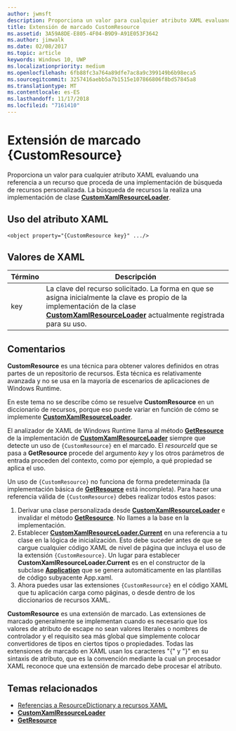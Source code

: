 ```yaml
---
author: jwmsft
description: Proporciona un valor para cualquier atributo XAML evaluando una referencia a un recurso que proceda de una implementación de búsqueda de recursos personalizada. La búsqueda de recursos la realiza una implementación de clase CustomXamlResourceLoader.
title: Extensión de marcado CustomResource
ms.assetid: 3A59A8DE-E805-4F04-B9D9-A91E053F3642
ms.author: jimwalk
ms.date: 02/08/2017
ms.topic: article
keywords: Windows 10, UWP
ms.localizationpriority: medium
ms.openlocfilehash: 6fb88fc3a764a89dfe7ac8a9c399149b6b98eca5
ms.sourcegitcommit: 3257416aebb5a7b1515e107866806f8bd57845a8
ms.translationtype: MT
ms.contentlocale: es-ES
ms.lasthandoff: 11/17/2018
ms.locfileid: "7161410"
---
```

# <a name="customresource-markup-extension"></a>Extensión de marcado {CustomResource}


Proporciona un valor para cualquier atributo XAML evaluando una referencia a un recurso que proceda de una implementación de búsqueda de recursos personalizada. La búsqueda de recursos la realiza una implementación de clase [**CustomXamlResourceLoader**](https://msdn.microsoft.com/library/windows/apps/br243327).

## <a name="xaml-attribute-usage"></a>Uso del atributo XAML

``` syntax
<object property="{CustomResource key}" .../>
```

## <a name="xaml-values"></a>Valores de XAML

| Término | Descripción |
|------|-------------|
| key | La clave del recurso solicitado. La forma en que se asigna inicialmente la clave es propio de la implementación de la clase [**CustomXamlResourceLoader**](https://msdn.microsoft.com/library/windows/apps/br243327) actualmente registrada para su uso. |

## <a name="remarks"></a>Comentarios

**CustomResource** es una técnica para obtener valores definidos en otras partes de un repositorio de recursos. Esta técnica es relativamente avanzada y no se usa en la mayoría de escenarios de aplicaciones de Windows Runtime.

En este tema no se describe cómo se resuelve **CustomResource** en un diccionario de recursos, porque eso puede variar en función de cómo se implemente [**CustomXamlResourceLoader**](https://msdn.microsoft.com/library/windows/apps/br243327).

El analizador de XAML de Windows Runtime llama al método [**GetResource**](https://msdn.microsoft.com/library/windows/apps/br243340) de la implementación de [**CustomXamlResourceLoader**](https://msdn.microsoft.com/library/windows/apps/br243327) siempre que detecte un uso de `{CustomResource}` en el marcado. El *resourceId* que se pasa a **GetResource** procede del argumento *key* y los otros parámetros de entrada proceden del contexto, como por ejemplo, a qué propiedad se aplica el uso.

Un uso de `{CustomResource}` no funciona de forma predeterminada (la implementación básica de [**GetResource**](https://msdn.microsoft.com/library/windows/apps/br243340) está incompleta). Para hacer una referencia válida de `{CustomResource}` debes realizar todos estos pasos:

1.  Derivar una clase personalizada desde [**CustomXamlResourceLoader**](https://msdn.microsoft.com/library/windows/apps/br243327) e invalidar el método [**GetResource**](https://msdn.microsoft.com/library/windows/apps/br243340). No llames a la base en la implementación.
2.  Establecer [**CustomXamlResourceLoader.Current**](https://msdn.microsoft.com/library/windows/apps/br243328) en una referencia a tu clase en la lógica de inicialización. Esto debe suceder antes de que se cargue cualquier código XAML de nivel de página que incluya el uso de la extensión `{CustomResource}`. Un lugar para establecer **CustomXamlResourceLoader.Current** es en el constructor de la subclase [**Application**](https://msdn.microsoft.com/library/windows/apps/br242324) que se genera automáticamente en las plantillas de código subyacente App.xaml.
3.  Ahora puedes usar las extensiones `{CustomResource}` en el código XAML que tu aplicación carga como páginas, o desde dentro de los diccionarios de recursos XAML.

**CustomResource** es una extensión de marcado. Las extensiones de marcado generalmente se implementan cuando es necesario que los valores de atributo de escape no sean valores literales o nombres de controlador y el requisito sea más global que simplemente colocar convertidores de tipos en ciertos tipos o propiedades. Todas las extensiones de marcado en XAML usan los caracteres "\{" y "\}" en su sintaxis de atributo, que es la convención mediante la cual un procesador XAML reconoce que una extensión de marcado debe procesar el atributo.

## <a name="related-topics"></a>Temas relacionados

* [Referencias a ResourceDictionary a recursos XAML](https://msdn.microsoft.com/library/windows/apps/mt187273)
* [**CustomXamlResourceLoader**](https://msdn.microsoft.com/library/windows/apps/br243327)
* [**GetResource**](https://msdn.microsoft.com/library/windows/apps/br243340)

